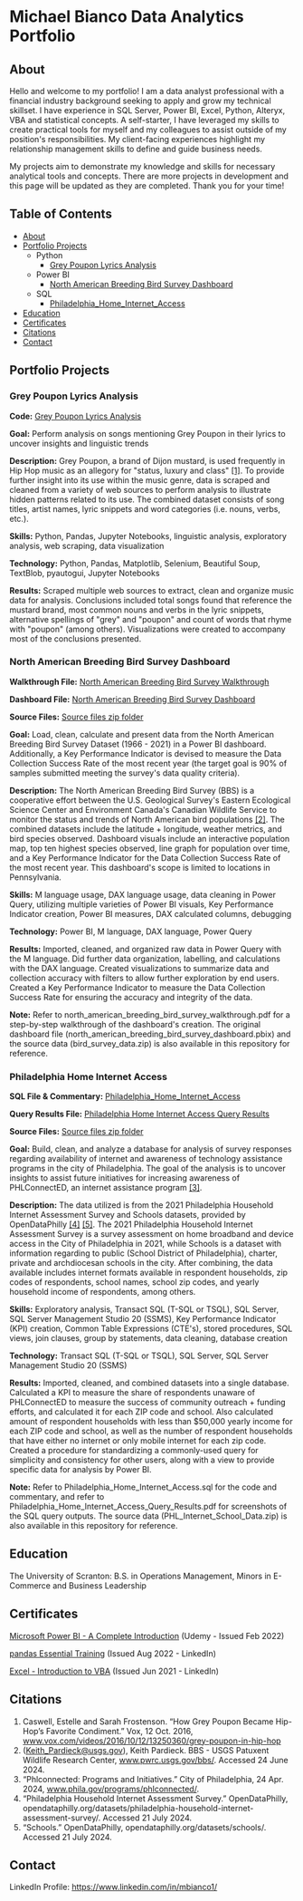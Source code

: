 # Michael Bianco Data Analytics Portfolio
## About
Hello and welcome to my portfolio! I am a data analyst professional with a financial industry background seeking to apply and grow my technical skillset. I have experience in SQL Server, Power BI, Excel, Python, Alteryx, VBA and statistical concepts. A self-starter, I have leveraged my skills to create practical tools for myself and my colleagues to assist outside of my position's responsibilities. My client-facing experiences highlight my relationship management skills to define and guide business needs.
	
My projects aim to demonstrate my knowledge and skills for necessary analytical tools and concepts. There are more projects in development and this page will be updated as they are completed. Thank you for your time!
## Table of Contents
* [About](https://github.com/Michael-Bianco-Portfolio/Data-Analytics-Portfolio/tree/main?tab=readme-ov-file#about)
* [Portfolio Projects](https://github.com/Michael-Bianco-Portfolio/Data-Analytics-Portfolio/tree/main?tab=readme-ov-file#portfolio-projects)
    * Python
        * [Grey Poupon Lyrics Analysis](https://github.com/Michael-Bianco-Portfolio/Data-Analytics-Portfolio/tree/main?tab=readme-ov-file#grey-poupon-lyrics-analysis)
    * Power BI
        * [North American Breeding Bird Survey Dashboard](https://github.com/Michael-Bianco-Portfolio/Data-Analytics-Portfolio?tab=readme-ov-file#north-american-breeding-bird-survey-dashboard)
    * SQL
    	* [Philadelphia_Home_Internet_Access](https://github.com/Michael-Bianco-Portfolio/Data-Analytics-Portfolio/tree/main?tab=readme-ov-file#philadelphia-home-internet-access)
 * [Education](https://github.com/Michael-Bianco-Portfolio/Data-Analytics-Portfolio/tree/main?tab=readme-ov-file#education)
 * [Certificates](https://github.com/Michael-Bianco-Portfolio/Data-Analytics-Portfolio/tree/main?tab=readme-ov-file#certificates)
 * [Citations](https://github.com/Michael-Bianco-Portfolio/Data-Analytics-Portfolio/tree/main?tab=readme-ov-file#citations)
 * [Contact](https://github.com/Michael-Bianco-Portfolio/Data-Analytics-Portfolio/tree/main?tab=readme-ov-file#contact)
## Portfolio Projects
### Grey Poupon Lyrics Analysis
**Code:** [Grey Poupon Lyrics Analysis](https://github.com/Michael-Bianco-Portfolio/Data-Analytics-Portfolio/blob/main/grey_poupon_lyrics_analysis.ipynb)

**Goal:** Perform analysis on songs mentioning Grey Poupon in their lyrics to uncover insights and linguistic trends

**Description:** Grey Poupon, a brand of Dijon mustard, is used frequently in Hip Hop music as an allegory for "status, luxury and class" [[1]](https://github.com/Michael-Bianco-Portfolio/Data-Analytics-Portfolio/tree/main?tab=readme-ov-file#citations). To provide further insight into its use within the music genre, data is scraped and cleaned from a variety of web sources to perform analysis to illustrate hidden patterns related to its use. The combined dataset consists of song titles, artist names, lyric snippets and word categories (i.e. nouns, verbs, etc.).

**Skills:** Python, Pandas, Jupyter Notebooks, linguistic analysis, exploratory analysis, web scraping, data visualization

**Technology:** Python, Pandas, Matplotlib, Selenium, Beautiful Soup, TextBlob, pyautogui, Jupyter Notebooks

**Results:** Scraped multiple web sources to extract, clean and organize music data for analysis. Conclusions included total songs found that reference the mustard brand, most common nouns and verbs in the lyric snippets, alternative spellings of "grey" and "poupon" and count of words that rhyme with "poupon" (among others). Visualizations were created to accompany most of the conclusions presented.
### North American Breeding Bird Survey Dashboard
**Walkthrough File:** [North American Breeding Bird Survey Walkthrough](https://github.com/Michael-Bianco-Portfolio/Data-Analytics-Portfolio/blob/main/north_american_breeding_bird_survey_walkthrough.pdf)

**Dashboard File:** [North American Breeding Bird Survey Dashboard](https://github.com/Michael-Bianco-Portfolio/Data-Analytics-Portfolio/blob/main/north_american_breeding_bird_survey_dashboard.pbix)

**Source Files:** [Source files zip folder](https://github.com/Michael-Bianco-Portfolio/Data-Analytics-Portfolio/blob/main/bird_survey_data.zip)

**Goal:** Load, clean, calculate and present data from the North American Breeding Bird Survey Dataset (1966 - 2021) in a Power BI dashboard. Additionally, a Key Performance Indicator is devised to measure the Data Collection Success Rate of the most recent year (the target goal is 90% of samples submitted meeting the survey's data quality criteria).

**Description:** The North American Breeding Bird Survey (BBS) is a cooperative effort between the U.S. Geological Survey's Eastern Ecological Science Center and Environment Canada's Canadian Wildlife Service to monitor the status and trends of North American bird populations [[2]](https://github.com/Michael-Bianco-Portfolio/Data-Analytics-Portfolio?tab=readme-ov-file#citations). The combined datasets include the latitude + longitude, weather metrics, and bird species observed. Dashboard visuals include an interactive population map, top ten highest species observed, line graph for population over time, and a Key Performance Indicator for the Data Collection Success Rate of the most recent year. This dashboard's scope is limited to locations in Pennsylvania.

**Skills:** M language usage, DAX language usage, data cleaning in Power Query, utilizing multiple varieties of Power BI visuals, Key Performance Indicator creation, Power BI measures, DAX calculated columns, debugging

**Technology:** Power BI, M language, DAX language, Power Query

**Results:** Imported, cleaned, and organized raw data in Power Query with the M language. Did further data organization, labelling, and calculations with the DAX language. Created visualizations to summarize data and collection accuracy with filters to allow further exploration by end users. Created a Key Performance Indicator to measure the Data Collection Success Rate for ensuring the accuracy and integrity of the data.

**Note:** Refer to north_american_breeding_bird_survey_walkthrough.pdf for a step-by-step walkthrough of the dashboard's creation. The original dashboard file (north_american_breeding_bird_survey_dashboard.pbix) and the source data (bird_survey_data.zip) is also available in this repository for reference.
### Philadelphia Home Internet Access
**SQL File & Commentary:** [Philadelphia_Home_Internet_Access](https://github.com/Michael-Bianco-Portfolio/Data-Analytics-Portfolio/blob/main/Philadelphia_Home_Internet_Access.sql)

**Query Results File:** [Philadelphia Home Internet Access Query Results](https://github.com/Michael-Bianco-Portfolio/Data-Analytics-Portfolio/blob/main/Philadelphia_Home_Internet_Access_Query_Results.pdf)

**Source Files:** [Source files zip folder](https://github.com/Michael-Bianco-Portfolio/Data-Analytics-Portfolio/blob/main/PHL_Internet_School_Data.zip)

**Goal:** Build, clean, and analyze a database for analysis of survey responses regarding availability of internet and awareness of technology assistance programs in the city of Philadelphia. The goal of the analysis is to uncover insights to assist future initiatives for increasing awareness of PHLConnectED, an internet assistance program [[3]](https://github.com/Michael-Bianco-Portfolio/Data-Analytics-Portfolio?tab=readme-ov-file#citations). 

**Description:** The data utilized is from the 2021 Philadelphia Household Internet Assessment Survey and Schools datasets, provided by OpenDataPhilly [[4]](https://github.com/Michael-Bianco-Portfolio/Data-Analytics-Portfolio?tab=readme-ov-file#citations) [[5]](https://github.com/Michael-Bianco-Portfolio/Data-Analytics-Portfolio?tab=readme-ov-file#citations). The 2021 Philadelphia Household Internet Assessment Survey is a survey assessment on home broadband and device access in the City of Philadelphia in 2021, while Schools is a dataset with information regarding to public (School District of Philadelphia), charter, private and archdiocesan schools in the city. After combining, the data available includes internet formats available in respondent households, zip codes of respondents, school names, school zip codes, and yearly household income of respondents, among others.

**Skills:** Exploratory analysis, Transact SQL (T-SQL or TSQL), SQL Server, SQL Server Management Studio 20 (SSMS), Key Performance Indicator (KPI) creation, Common Table Expressions (CTE's), stored procedures, SQL views, join clauses, group by statements, data cleaning, database creation

**Technology:** Transact SQL (T-SQL or TSQL), SQL Server, SQL Server Management Studio 20 (SSMS)

**Results:** Imported, cleaned, and combined datasets into a single database. Calculated a KPI to measure the share of respondents unaware of PHLConnectED to measure the success of community outreach + funding efforts, and calculated it for each ZIP code and school. Also calculated amount of respondent households with less than $50,000 yearly income for each ZIP code and school, as well as the number of respondent households that have either no internet or only mobile internet for each zip code. Created a procedure for standardizing a commonly-used query for simplicity and consistency for other users, along with a view to provide specific data for analysis by Power BI.

**Note:** Refer to Philadelphia_Home_Internet_Access.sql for the code and commentary, and refer to Philadelphia_Home_Internet_Access_Query_Results.pdf for screenshots of the SQL query outputs. The source data (PHL_Internet_School_Data.zip) is also available in this repository for reference.
## Education
The University of Scranton: B.S. in Operations Management, Minors in E-Commerce and Business Leadership
## Certificates
[Microsoft Power BI - A Complete Introduction](https://www.udemy.com/certificate/UC-cb8ee79f-abdb-4790-b678-e8b646ed324f/) (Udemy - Issued Feb 2022)

[pandas Essential Training](https://www.linkedin.com/learning/certificates/42160b4137a91c6f0ce2331b576adfef9394f2a6414c5ed02d76183974ea0813) (Issued Aug 2022 - LinkedIn)

[Excel - Introduction to VBA](https://www.linkedin.com/learning/certificates/448a1a3fb4fc11b4aee66d519f9fbc10ff92c09bb60abfdd5e23ecbfaaaf2be1) (Issued Jun 2021 - LinkedIn)
## Citations
1. Caswell, Estelle and Sarah Frostenson. “How Grey Poupon Became Hip-Hop’s Favorite Condiment.” Vox, 12 Oct. 2016, www.vox.com/videos/2016/10/12/13250360/grey-poupon-in-hip-hop
2. (Keith_Pardieck@usgs.gov), Keith Pardieck. BBS - USGS Patuxent Wildlife Research Center, www.pwrc.usgs.gov/bbs/. Accessed 24 June 2024.
3. “Phlconnected: Programs and Initiatives.” City of Philadelphia, 24 Apr. 2024, www.phila.gov/programs/phlconnected/.
4. “Philadelphia Household Internet Assessment Survey.” OpenDataPhilly, opendataphilly.org/datasets/philadelphia-household-internet-assessment-survey/. Accessed 21 July 2024.
5. “Schools.” OpenDataPhilly, opendataphilly.org/datasets/schools/. Accessed 21 July 2024.
## Contact
LinkedIn Profile: https://www.linkedin.com/in/mbianco1/
